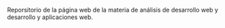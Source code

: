 Reporsitorio de la página web de la materia de análisis de desarrollo web y desarrollo y aplicaciones web.
